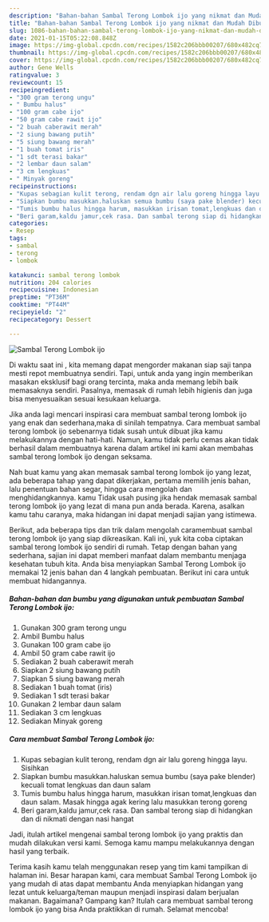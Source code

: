 ```yaml
---
description: "Bahan-bahan Sambal Terong Lombok ijo yang nikmat dan Mudah Dibuat"
title: "Bahan-bahan Sambal Terong Lombok ijo yang nikmat dan Mudah Dibuat"
slug: 1086-bahan-bahan-sambal-terong-lombok-ijo-yang-nikmat-dan-mudah-dibuat
date: 2021-01-15T05:22:08.848Z
image: https://img-global.cpcdn.com/recipes/1582c206bbb00207/680x482cq70/sambal-terong-lombok-ijo-foto-resep-utama.jpg
thumbnail: https://img-global.cpcdn.com/recipes/1582c206bbb00207/680x482cq70/sambal-terong-lombok-ijo-foto-resep-utama.jpg
cover: https://img-global.cpcdn.com/recipes/1582c206bbb00207/680x482cq70/sambal-terong-lombok-ijo-foto-resep-utama.jpg
author: Gene Wells
ratingvalue: 3
reviewcount: 15
recipeingredient:
- "300 gram terong ungu"
- " Bumbu halus"
- "100 gram cabe ijo"
- "50 gram cabe rawit ijo"
- "2 buah caberawit merah"
- "2 siung bawang putih"
- "5 siung bawang merah"
- "1 buah tomat iris"
- "1 sdt terasi bakar"
- "2 lembar daun salam"
- "3 cm lengkuas"
- " Minyak goreng"
recipeinstructions:
- "Kupas sebagian kulit terong, rendam dgn air lalu goreng hingga layu. Sisihkan"
- "Siapkan bumbu masukkan.haluskan semua bumbu (saya pake blender) kecuali tomat lengkuas dan daun salam"
- "Tumis bumbu halus hingga harum, masukkan irisan tomat,lengkuas dan daun salam. Masak hingga agak kering lalu masukkan terong goreng"
- "Beri garam,kaldu jamur,cek rasa. Dan sambal terong siap di hidangkan dan di nikmati dengan nasi hangat"
categories:
- Resep
tags:
- sambal
- terong
- lombok

katakunci: sambal terong lombok 
nutrition: 204 calories
recipecuisine: Indonesian
preptime: "PT36M"
cooktime: "PT44M"
recipeyield: "2"
recipecategory: Dessert

---
```



![Sambal Terong Lombok ijo](https://img-global.cpcdn.com/recipes/1582c206bbb00207/680x482cq70/sambal-terong-lombok-ijo-foto-resep-utama.jpg)

Di waktu  saat ini , kita memang dapat mengorder makanan siap saji tanpa mesti repot membuatnya sendiri. Tapi, untuk anda yang ingin memberikan masakan eksklusif bagi orang tercinta, maka anda memang lebih baik memasaknya sendiri. Pasalnya, memasak di rumah lebih higienis dan juga bisa menyesuaikan sesuai kesukaan keluarga.

Jika anda lagi mencari inspirasi cara membuat sambal terong lombok ijo yang enak dan sederhana,maka di sinilah tempatnya. Cara membuat sambal terong lombok ijo  sebenarnya tidak susah untuk dibuat jika kamu melakukannya dengan hati-hati. Namun, kamu tidak perlu cemas akan tidak berhasil dalam membuatnya 
karena dalam artikel ini kami akan membahas sambal terong lombok ijo dengan seksama.  



Nah buat kamu yang akan memasak sambal terong lombok ijo yang lezat, ada beberapa tahap yang dapat dikerjakan, pertama memilih jenis bahan, lalu penentuan bahan segar, hingga cara mengolah dan menghidangkannya. kamu Tidak usah pusing jika hendak memasak sambal terong lombok ijo yang lezat di mana pun anda berada. Karena, asalkan kamu  tahu caranya, maka hidangan ini dapat menjadi sajian yang istimewa.

Berikut, ada beberapa tips dan trik dalam mengolah caramembuat sambal terong lombok ijo yang siap dikreasikan. Kali ini, yuk kita coba ciptakan sambal terong lombok ijo sendiri di rumah. Tetap dengan bahan yang sederhana, sajian ini dapat memberi manfaat dalam membantu menjaga kesehatan tubuh kita. Anda bisa menyiapkan Sambal Terong Lombok ijo memakai 12 jenis bahan dan 4 langkah pembuatan. Berikut ini cara untuk membuat hidangannya.

<!--inarticleads1-->

##### Bahan-bahan dan bumbu yang digunakan untuk pembuatan Sambal Terong Lombok ijo:

1. Gunakan 300 gram terong ungu
1. Ambil  Bumbu halus
1. Gunakan 100 gram cabe ijo
1. Ambil 50 gram cabe rawit ijo
1. Sediakan 2 buah caberawit merah
1. Siapkan 2 siung bawang putih
1. Siapkan 5 siung bawang merah
1. Sediakan 1 buah tomat (iris)
1. Sediakan 1 sdt terasi bakar
1. Gunakan 2 lembar daun salam
1. Sediakan 3 cm lengkuas
1. Sediakan  Minyak goreng




<!--inarticleads2-->

##### Cara membuat Sambal Terong Lombok ijo:

1. Kupas sebagian kulit terong, rendam dgn air lalu goreng hingga layu. Sisihkan
1. Siapkan bumbu masukkan.haluskan semua bumbu (saya pake blender) kecuali tomat lengkuas dan daun salam
1. Tumis bumbu halus hingga harum, masukkan irisan tomat,lengkuas dan daun salam. Masak hingga agak kering lalu masukkan terong goreng
1. Beri garam,kaldu jamur,cek rasa. Dan sambal terong siap di hidangkan dan di nikmati dengan nasi hangat




Jadi, itulah artikel mengenai  sambal terong lombok ijo  yang praktis dan mudah dilakukan versi kami. Semoga kamu mampu melakukannya dengan hasil yang terbaik. 

Terima kasih kamu telah menggunakan resep yang tim kami tampilkan di halaman ini. Besar harapan kami, cara membuat  Sambal Terong Lombok ijo yang mudah di atas dapat membantu Anda menyiapkan hidangan yang lezat untuk keluarga/teman maupun menjadi inspirasi dalam berjualan makanan. Bagaimana? Gampang kan? Itulah cara membuat sambal terong lombok ijo yang bisa Anda praktikkan di rumah. Selamat mencoba!

